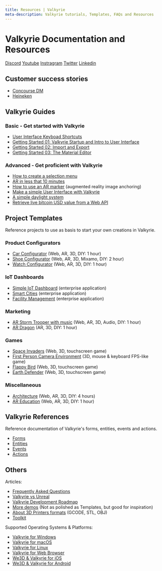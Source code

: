 ```yaml
---
title: Resources | Valkyrie
meta-description: Valkyrie tutorials, Templates, FAQs and Resources
---
```


# Valkyrie Documentation and Resources

<div class="row">
<div class="col-md-6">
<a class="mr-4" href="https://discord.gg/ZuBJtpN4Ce" target="_blank" class="umami--click--bt_discord_join__footer"><span class="fab fa-discord fa-lg"></span> Discord</a>
<a class="mr-4" href="https://www.youtube.com/channel/UC747bZf7cnsnCwTaTackCNw" target="_blank" class="umami--click--bt_youtube__footer"><span class="fab fa-youtube fa-lg"></span> Youtube</a>
<a class="mr-4" href="https://instagram.com/valkyrieengine" target="_blank" class="umami--click--bt_instagram__footer"><span class="fab fa-instagram fa-lg"></span> Instragram</a>
<a class="mr-4" href="https://twitter.com/talansoft" target="_blank" class="umami--click--bt_twitter__footer"><span class="fab fa-twitter fa-lg"></span> Twitter</a>
<a class="mr-4" href="https://www.linkedin.com/company/valkyrie-engine" target="_blank" class="umami--click--bt_linkedin__footer"><span class="fab fa-linkedin fa-lg"></span> Linkedin</a>
</div>
</div>

## Customer success stories
- [Concourse DM](./customers/concourse)
- [Heineken](./customers/heineken)

## Valkyrie Guides

### Basic - Get started with Valkyrie

- [User Interface Keyboad Shortcuts](VlkGuides/ui-keyboard-shortcuts)
- [Getting Started 01: Valkyrie Startup and Intro to User Interface](VlkGuides/getting-started-01-vlk-startup-and-ui)
- [Getting Started 02: Import and Export](VlkGuides/import_and_export)
- [Getting Started 03: The Material Editor](VlkGuides/Material-Editor)

### Advanced - Get proficient with Valkyrie

- [How to create a selection menu](VlkGuides/How-to-create-a-selection-menu)
- [AR in less that 10 minutes](VlkGuides/ar-in-10-mins)
- [How to use an AR marker](VlkGuides/ar-marker) (augmented reality image anchoring)
- [Make a simple User Interface with Valkyrie](VlkGuides/make-a-simple-ui)
- [A simple daylight system](VlkGuides/automatic-daylight-system)
- [Retrieve live bitcoin USD value from a Web API](VlkGuides/retrieve-btc-usd-http-web-api)

## Project Templates
Reference projects to use as basis to start your own creations in Valkyrie.

### Product Configurators
- [Car Configurator](./VlkSamples/Car-Configurator) (Web, AR, 3D, DIY: 1 hour)
- [Shoe Configurator](./VlkSamples/shoe-configurator) (Web, AR, 3D, Mixamo, DIY: 2 hour)
- [Watch Configurator](./VlkSamples/watch-configurator) (Web, AR, 3D, DIY: 1 hour)

### IoT Dashboards
- [Simple IoT Dashboard](./VlkSamples/iot_dashboard) (enterprise application)
- [Smart Cities](./VlkSamples/smart-cities) (enterprise application)
- [Facility Management](./VlkSamples/facility-management) (enterprise application)

### Marketing
- [AR Storm Trooper with music](./VlkSamples/ar-storm-trooper) (Web, AR, 3D, Audio, DIY: 1 hour)
- [AR Dragon](./VlkSamples/ar-dragon) (AR, 3D, DIY: 1 hour)

### Games
- [Space Invaders](./VlkSamples/space-invaders) (Web, 3D, touchscreen game)
- [First Person Camera Environment](./VlkSamples/First-Person-Camera-Environment) (3D, mouse & keyboard FPS-like game)
- [Flappy Bird](./VlkSamples/flappy-bird) (Web, 3D, touchscreen game)
- [Earth Defender](./VlkSamples/earth-defender) (Web, 3D, touchscreen game)

### Miscellaneous
- [Architecture](./VlkSamples/architecture) (Web, AR, 3D, DIY: 4 hours)
- [AR Education](./VlkSamples/ar-education) (Web, AR, 3D, DIY: 1 hour)

## Valkyrie References

Reference documentation of Valkyrie's forms, entities, events and actions.

- [Forms](./Vlk/RefForms)
- [Entities](./Vlk/RefEntities)
- [Events](./Vlk/RefEvents)
- [Actions](./Vlk/RefActions)

## Others

Articles:
- [Frequently Asked Questions](./resources/faq)
- [Valkyrie vs Unreal](./resources/valkyrie_vs_unreal)
- [Valkyrie Development Roadmap](./resources/roadmap)
- [More demos](./demos/demo-list) (Not as polished as Templates, but good for inspiration)
- [About 3D Printers formats](./resources/3d-printers) (GCODE, STL, OBJ)
- [Toolkit](./resources/tools)

Supported Operating Systems & Platforms:

- [Valkyrie for Windows](./Valkyrie-for-Windows)
- [Valkyrie for macOS](./Valkyrie-for-macOS)
- [Valkyrie for Linux](./Valkyrie-for-Linux)
- [Valkyrie for Web Browser](./Valkyrie-for-Browser)
- [We3D & Valkyrie for iOS](./Valkyrie-for-iOS)
- [We3D & Valkyrie for Android](./Valkyrie-for-Android)
